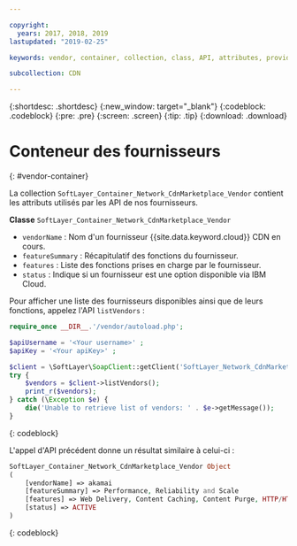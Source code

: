 ```yaml
---

copyright:
  years: 2017, 2018, 2019
lastupdated: "2019-02-25"

keywords: vendor, container, collection, class, API, attributes, provider

subcollection: CDN

---
```


{:shortdesc: .shortdesc}
{:new_window: target="_blank"}
{:codeblock: .codeblock}
{:pre: .pre}
{:screen: .screen}
{:tip: .tip}
{:download: .download}

# Conteneur des fournisseurs
{: #vendor-container}

La collection `SoftLayer_Container_Network_CdnMarketplace_Vendor` contient les attributs utilisés par les API de nos fournisseurs.


**Classe** `SoftLayer_Container_Network_CdnMarketplace_Vendor`  
* `vendorName` : Nom d'un fournisseur {{site.data.keyword.cloud}} CDN en cours.  
* `featureSummary` : Récapitulatif des fonctions du fournisseur.  
* `features` : Liste des fonctions prises en charge par le fournisseur.  
* `status` : Indique si un fournisseur est une option disponible via IBM Cloud.


Pour afficher une liste des fournisseurs disponibles ainsi que de leurs fonctions, appelez l'API `listVendors` :

```php
require_once __DIR__.'/vendor/autoload.php';

$apiUsername = '<Your username>' ;
$apiKey = '<Your apiKey>' ;

$client = \SoftLayer\SoapClient::getClient('SoftLayer_Network_CdnMarketplace_Vendor', null, $apiUsername, $apiKey);
try {
    $vendors = $client->listVendors();
    print_r($vendors);
} catch (\Exception $e) {
    die('Unable to retrieve list of vendors: ' . $e->getMessage());
}
```
{: codeblock}

L'appel d'API précédent donne un résultat similaire à celui-ci :

```php
SoftLayer_Container_Network_CdnMarketplace_Vendor Object
(
    [vendorName] => akamai
    [featureSummary] => Performance, Reliability and Scale
    [features] => Web Delivery, Content Caching, Content Purge, HTTP/HTTPS Support
    [status] => ACTIVE
)
```
{: codeblock}
